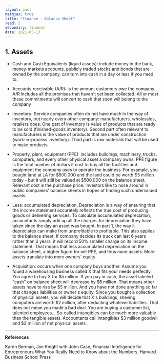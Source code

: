 ```yaml
---
layout: post
mathjax: true
title: "Finance - Balance Sheet"
read: 5
secondary: finance
date: 2021-05-13
---
```


## 1. Assets

- Cash and Cash Equivalents (liquid assets): include money in the bank, money-markets accounts, publicly traded stocks and bonds that are owned by the company, can turn into cash in a day or less if you need to. 

- Accounts receivable (A/R): is the amount customers owe the company. A/R includes all the promises that haven't yet been collected. All or most these commitments will convert to cash that soon will belong to the company

- Inventory: Service companies often do not have much in the way of inventory, but nearly every other company: manufacturers, wholesales, retailers does. One part of inventory is value of products that are ready to be sold (finished-goods inventory). Second part often relevant to manufacturers is the value of products that are under construction (work-in-process inventory). Third part is raw materials that will be used to make products.

- Property, plant, equipment (PPE): includes buildings, machinery, trucks, computers, and every other physical asset a company owns. PPE figure is the total number of dollars it cost to buy all the facilities and equipment the company uses to operate the business. For example, you bought land at LA for $500,000 and the land could be worth $5 million today - but it will still be valued at $500,000 on the balance sheet. Relevant cost is the purchase price. Investors like to nose around in public companies' balance sheets in hopes of finding such undervalued assets

- Less: accumulated depreciation. Depreciation is a way of ensuring that the income statement accurately reflects the true cost of producing goods or delivering services. To calculate accumulated depreciation, accountants simply add up all the charges for depreciation they have taken since the day an asset was bought. In part 1, the way it depreciates can make from unprofitable to profitable. This also applies to the balance sheet. If company decides its truck can last 6 years rather than 3 years, it will record 50% smaller charge on its income statement. That means that less accumulated depreciation on the balance sheet, a higher figure for net PPE, and thus more assets. More assets translate into more owners' equity

- Acquisition: occurs when one company buys another. Assume you found a warehousing business called X that fits your needs perfectly. You agree to buy X for $5 million. If you pay in cash, the asset labeled "cash" on balance sheet will decrease by $5 million. That means other assets have to rise by $5 million. And you have not done anything so far that changes liabilities or owner's equity. Since you bought a collection of physical assets, you will decide that X's buildings, sheving, computers are worth $2 million, after deducting whatever liabilities. That does not mean you made a bad deal. You are buying a customer list, talented employees... So-called intangibles can be much more valuable than the tangible assets. Accountants call intangibles $3 million goodwill and $2 million of net physical assets.



------------------
**References**

Karen Berman, Joe Knight with John Case, Financial Intelligence for Entrepreneurs What You Really Need to Know about the Numbers, Harvard Business School Press





